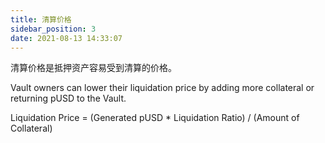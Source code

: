 ```yaml
---
title: 清算价格
sidebar_position: 3
date: 2021-08-13 14:33:07
---
```


清算价格是抵押资产容易受到清算的价格。

Vault owners can lower their liquidation price by adding more collateral or returning pUSD to the Vault.

Liquidation Price = (Generated pUSD * Liquidation Ratio) / (Amount of Collateral)
